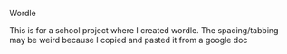 Wordle

This is for a school project where I created wordle. The spacing/tabbing may be weird because I copied and pasted it from a google doc
